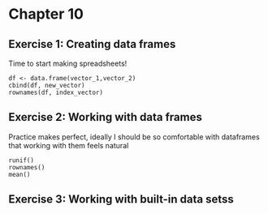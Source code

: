 # Chapter 10
## Exercise 1: Creating data frames
Time to start making spreadsheets!
```
df <- data.frame(vector_1,vector_2)
cbind(df, new_vector)
rownames(df, index_vector)
```

## Exercise 2: Working with data frames
Practice makes perfect, ideally I should be so comfortable with dataframes that working with them feels natural
```
runif()
rownames()
mean()

```

## Exercise 3: Working with built-in data setss
